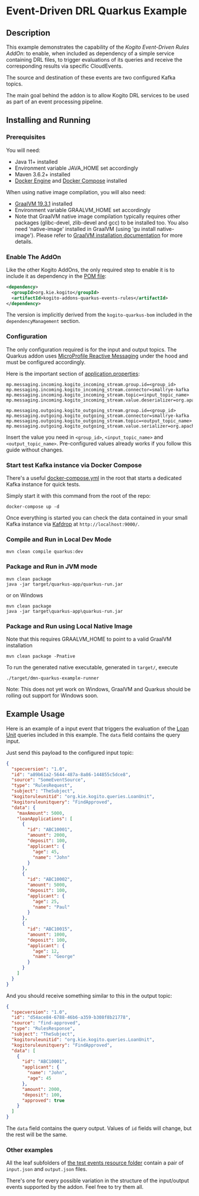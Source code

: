 # Event-Driven DRL Quarkus Example

## Description

This example demonstrates the capability of the _Kogito Event-Driven Rules AddOn_: to enable, when included as dependency of a simple service containing
DRL files, to trigger evaluations of its queries and receive the corresponding results via specific CloudEvents.

The source and destination of these events are two configured Kafka topics.

The main goal behind the addon is to allow Kogito DRL services to be used as part of an event processing pipeline.

## Installing and Running

### Prerequisites

You will need:
- Java 11+ installed
- Environment variable JAVA_HOME set accordingly
- Maven 3.6.2+ installed
- [Docker Engine](https://docs.docker.com/engine/) and [Docker Compose](https://docs.docker.com/compose/) installed

When using native image compilation, you will also need:
- [GraalVM 19.3.1](https://github.com/oracle/graal/releases/tag/vm-19.3.1) installed
- Environment variable GRAALVM_HOME set accordingly
- Note that GraalVM native image compilation typically requires other packages (glibc-devel, zlib-devel and gcc) to be installed too.  You also need 'native-image' installed in GraalVM (using 'gu install native-image'). Please refer to [GraalVM installation documentation](https://www.graalvm.org/docs/reference-manual/aot-compilation/#prerequisites) for more details.

### Enable The AddOn

Like the other Kogito AddOns, the only required step to enable it is to include it as dependency in the [POM file](pom.xml):

```xml
<dependency>
  <groupId>org.kie.kogito</groupId>
  <artifactId>kogito-addons-quarkus-events-rules</artifactId>
</dependency>
```

The version is implicitly derived from the `kogito-quarkus-bom` included in the `dependencyManagement` section.

### Configuration

The only configuration required is for the input and output topics. The Quarkus addon uses [MicroProfile Reactive Messaging](https://quarkus.io/guides/kafka)
under the hood and must be configured accordingly.

Here is the important section of [application.properties](src/main/resources/application.properties):

```properties
mp.messaging.incoming.kogito_incoming_stream.group.id=<group_id>
mp.messaging.incoming.kogito_incoming_stream.connector=smallrye-kafka
mp.messaging.incoming.kogito_incoming_stream.topic=<input_topic_name>
mp.messaging.incoming.kogito_incoming_stream.value.deserializer=org.apache.kafka.common.serialization.StringDeserializer

mp.messaging.outgoing.kogito_outgoing_stream.group.id=<group_id>
mp.messaging.outgoing.kogito_outgoing_stream.connector=smallrye-kafka
mp.messaging.outgoing.kogito_outgoing_stream.topic=<output_topic_name>
mp.messaging.outgoing.kogito_outgoing_stream.value.serializer=org.apache.kafka.common.serialization.StringSerializer
```

Insert the value you need in `<group_id>`, `<input_topic_name>` and `<output_topic_name>`. Pre-configured values already works if you follow this
guide without changes.

### Start test Kafka instance via Docker Compose

There's a useful [docker-compose.yml](docker-compose.yml) in the root that starts a dedicated Kafka instance for quick tests.

Simply start it with this command from the root of the repo:

```
docker-compose up -d
```

Once everything is started you can check the data contained in your small Kafka instance via [Kafdrop](https://github.com/obsidiandynamics/kafdrop) at `http://localhost:9000/`.

### Compile and Run in Local Dev Mode

```
mvn clean compile quarkus:dev
```

### Package and Run in JVM mode

```
mvn clean package
java -jar target/quarkus-app/quarkus-run.jar
```

or on Windows

```
mvn clean package
java -jar target\quarkus-app\quarkus-run.jar
```

### Package and Run using Local Native Image
Note that this requires GRAALVM_HOME to point to a valid GraalVM installation

```
mvn clean package -Pnative
```

To run the generated native executable, generated in `target/`, execute

```
./target/dmn-quarkus-example-runner
```

Note: This does not yet work on Windows, GraalVM and Quarkus should be rolling out support for Windows soon.

## Example Usage

Here is an example of a input event that triggers the evaluation of the [Loan Unit](src/main/resources/org/kie/kogito/queries/RuleUnitQuery.drl) queries
included in this example. The `data` field contains the query input.

Just send this payload to the configured input topic:

```json
{
  "specversion": "1.0",
  "id": "a89b61a2-5644-487a-8a86-144855c5dce8",
  "source": "SomeEventSource",
  "type": "RulesRequest",
  "subject": "TheSubject",
  "kogitoruleunitid": "org.kie.kogito.queries.LoanUnit",
  "kogitoruleunitquery": "FindApproved",
  "data": {
    "maxAmount": 5000,
    "loanApplications": [
      {
        "id": "ABC10001",
        "amount": 2000,
        "deposit": 100,
        "applicant": {
          "age": 45,
          "name": "John"
        }
      },
      {
        "id": "ABC10002",
        "amount": 5000,
        "deposit": 100,
        "applicant": {
          "age": 25,
          "name": "Paul"
        }
      },
      {
        "id": "ABC10015",
        "amount": 1000,
        "deposit": 100,
        "applicant": {
          "age": 12,
          "name": "George"
        }
      }
    ]
  }
}
```

And you should receive something similar to this in the output topic:

```json
{
  "specversion": "1.0",
  "id": "d54ace84-6788-46b6-a359-b308f8b21778",
  "source": "find-approved",
  "type": "RulesResponse",
  "subject": "TheSubject",
  "kogitoruleunitid": "org.kie.kogito.queries.LoanUnit",
  "kogitoruleunitquery": "FindApproved",
  "data": [
    {
      "id": "ABC10001",
      "applicant": {
        "name": "John",
        "age": 45
      },
      "amount": 2000,
      "deposit": 100,
      "approved": true
    }
  ]
}
```

The `data` field contains the query output. Values of `id` fields will change, but the rest will be the same.

### Other examples

All the leaf subfolders of [the test events resource folder](src/test/resources/events) contain a pair of `input.json` and `output.json` files.

There's one for every possible variation in the structure of the input/output events supported by the addon. Feel free to try them all.
